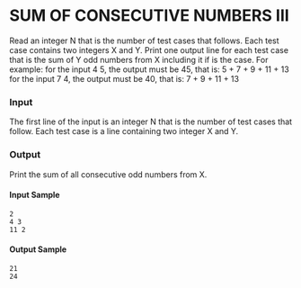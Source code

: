 # SUM OF CONSECUTIVE NUMBERS III
Read an integer N that is the number of test cases that follows. Each test case contains two integers X and Y. Print one output line for each test case that is the sum of Y odd numbers from X including it if is the case. For example:
for the input 4 5, the output must be 45, that is: 5 + 7 + 9 + 11 + 13
for the input 7 4, the output must be 40, that is: 7 + 9 + 11 + 13
### Input
The first line of the input is an integer N that is the number of test cases that follow. Each test case is a line containing two integer X and Y.
### Output
Print the sum of all consecutive odd numbers from X.
#### Input Sample	
    2  
    4 3  
    11 2
#### Output Sample
    21  
    24